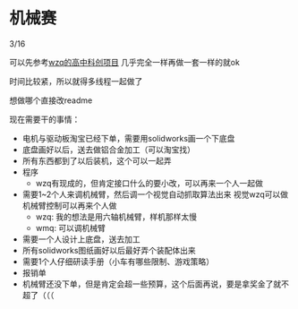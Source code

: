 # 机械赛
3/16

可以先参考[wzq的高中科创项目](https://github.com/wzzzzq/RoboPicker) 几乎完全一样再做一套一样的就ok

时间比较紧，所以就得多线程一起做了

想做哪个直接改readme

现在需要干的事情：

- 电机与驱动板淘宝已经下单，需要用solidworks画一个下底盘 
- 底盘画好以后，送去做铝合金加工（可以淘宝找）
- 所有东西都到了以后装机，这个可以一起弄
- 程序
    - wzq有现成的，但肯定接口什么的要小改，可以再来一个人一起做
- 需要1~2个人来调机械臂，然后调一个视觉自动抓取算法出来 视觉wzq可以做 机械臂控制可以再来个人做
    - wzq: 我的想法是用六轴机械臂，样机那样太慢
    - wmq: 可以调机械臂
- 需要一个人设计上底盘，送去加工
- 所有solidworks图纸画好以后最好弄个装配体出来
- 需要1个人仔细研读手册（小车有哪些限制、游戏策略）
- 报销单
- 机械臂还没下单，但是肯定会超一些预算，这个后面再说，要是拿奖金了就不超了（（（
